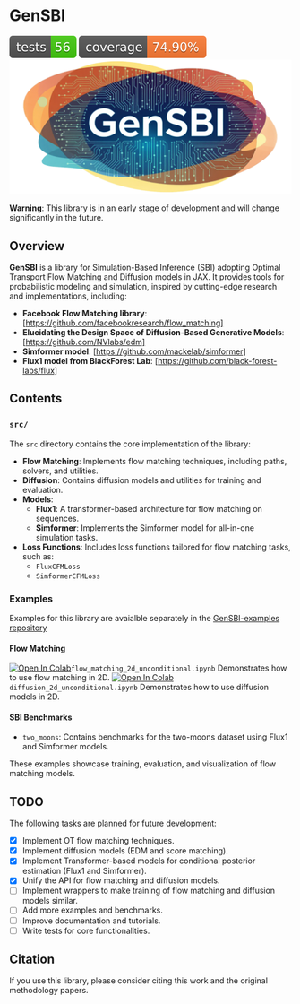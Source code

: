 # GenSBI
![Tests](img/badges/tests.svg)
![Coverage](img/badges/coverage.svg)
![GenSBI Logo](docs/_static/logo.png)

**Warning**: This library is in an early stage of development and will change significantly in the future.

## Overview

**GenSBI** is a library for Simulation-Based Inference (SBI) adopting Optimal Transport Flow Matching and Diffusion models in JAX. It provides tools for probabilistic modeling and simulation, inspired by cutting-edge research and implementations, including:

- **Facebook Flow Matching library**: [https://github.com/facebookresearch/flow_matching]
- **Elucidating the Design Space of Diffusion-Based Generative Models**: [https://github.com/NVlabs/edm]
- **Simformer model**: [https://github.com/mackelab/simformer]
- **Flux1 model from BlackForest Lab**: [https://github.com/black-forest-labs/flux]

## Contents

### `src/`
The `src` directory contains the core implementation of the library:

- **Flow Matching**: Implements flow matching techniques, including paths, solvers, and utilities.
- **Diffusion**: Contains diffusion models and utilities for training and evaluation.
- **Models**:
  - **Flux1**: A transformer-based architecture for flow matching on sequences.
  - **Simformer**: Implements the Simformer model for all-in-one simulation tasks.
- **Loss Functions**: Includes loss functions tailored for flow matching tasks, such as:
  - `FluxCFMLoss`
  - `SimformerCFMLoss`

### Examples
Examples for this library are avaialble separately in the [GenSBI-examples repository](https://github.com/aurelio-amerio/GenSBI-examples)

#### Flow Matching
[![Open In Colab](https://colab.research.google.com/assets/colab-badge.svg)](https://colab.research.google.com/github/aurelio-amerio/GenSBI-examples/blob/main/examples/flow_matching_2d_unconditional.ipynb)`flow_matching_2d_unconditional.ipynb` Demonstrates how to use flow matching in 2D.
[![Open In Colab](https://colab.research.google.com/assets/colab-badge.svg)](https://colab.research.google.com/github/aurelio-amerio/GenSBI-examples/blob/main/examples/diffusion_2d_unconditional.ipynb) `diffusion_2d_unconditional.ipynb` Demonstrates how to use diffusion models in 2D.

#### SBI Benchmarks
- `two_moons`: Contains benchmarks for the two-moons dataset using Flux1 and Simformer models.

These examples showcase training, evaluation, and visualization of flow matching models.

## TODO

The following tasks are planned for future development:

- [x] Implement OT flow matching techniques.
- [x] Implement diffusion models (EDM and score matching).
- [x] Implement Transformer-based models for conditional posterior estimation (Flux1 and Simformer).
- [x] Unify the API for flow matching and diffusion models.
- [ ] Implement wrappers to make training of flow matching and diffusion models similar.
- [ ] Add more examples and benchmarks.
- [ ] Improve documentation and tutorials.
- [ ] Write tests for core functionalities.

## Citation

If you use this library, please consider citing this work and the original methodology papers.

